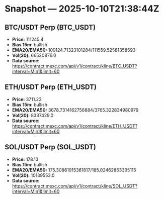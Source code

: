 # Snapshot — 2025-10-10T21:38:44Z

## BTC/USDT Perp (BTC_USDT)
- **Price:** 111245.4
- **Bias 15m:** bullish
- **EMA20/EMA50:** 109124.71323101284/111559.52581358593
- **Vol(20):** 66530876.0
- **Data source:** https://contract.mexc.com/api/v1/contract/kline/BTC_USDT?interval=Min1&limit=60

## ETH/USDT Perp (ETH_USDT)
- **Price:** 3711.23
- **Bias 15m:** bullish
- **EMA20/EMA50:** 3678.7314162756884/3765.322834980979
- **Vol(20):** 8337429.0
- **Data source:** https://contract.mexc.com/api/v1/contract/kline/ETH_USDT?interval=Min1&limit=60

## SOL/USDT Perp (SOL_USDT)
- **Price:** 178.13
- **Bias 15m:** bullish
- **EMA20/EMA50:** 175.30861915361817/185.02462863395115
- **Vol(20):** 10139553.0
- **Data source:** https://contract.mexc.com/api/v1/contract/kline/SOL_USDT?interval=Min1&limit=60

